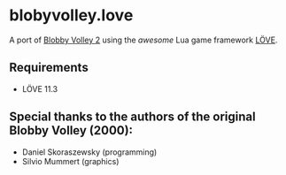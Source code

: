 # blobyvolley.love

A port of [Blobby Volley 2](https://github.com/danielknobe/blobbyvolley2) using the *awesome* Lua game framework [LÖVE](https://love2d.org/).

## Requirements
- LÖVE 11.3

## Special thanks to the authors of the original Blobby Volley (2000):
- Daniel Skoraszewsky (programming)
- Silvio Mummert (graphics)
